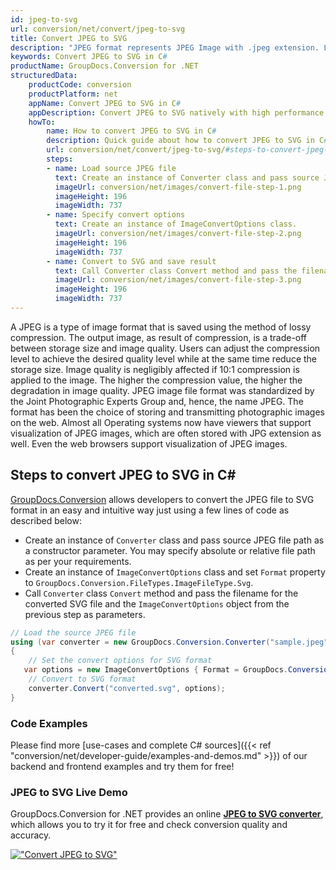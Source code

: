 ```yaml
---
id: jpeg-to-svg
url: conversion/net/convert/jpeg-to-svg
title: Convert JPEG to SVG
description: "JPEG format represents JPEG Image with .jpeg extension. Learn how to convert JPEG to SVG file programmatically in C# language using GroupDocs.Conversion for .NET library."
keywords: Convert JPEG to SVG in C#
productName: GroupDocs.Conversion for .NET
structuredData:
    productCode: conversion
    productPlatform: net
    appName: Convert JPEG to SVG in C#
    appDescription: Convert JPEG to SVG natively with high performance using C# language and server side GroupDocs.Conversion for .NET APIs, without the use of any software like Microsoft or Open Office.
    howTo:
        name: How to convert JPEG to SVG in C# 
        description: Quick guide about how to convert JPEG to SVG in C# with high performance and accuracy.
        url: conversion/net/convert/jpeg-to-svg/#steps-to-convert-jpeg-to-svg-in-c
        steps:
        - name: Load source JPEG file 
          text: Create an instance of Converter class and pass source JPEG file path as a constructor parameter. You may specify absolute or relative file path as per your requirements. 
          imageUrl: conversion/net/images/convert-file-step-1.png
          imageHeight: 196
          imageWidth: 737
        - name: Specify convert options 
          text: Create an instance of ImageConvertOptions class.
          imageUrl: conversion/net/images/convert-file-step-2.png
          imageHeight: 196
          imageWidth: 737
        - name: Convert to SVG and save result 
          text: Call Converter class Convert method and pass the filename for the converted HTML file and the ImageConvertOptions object from the previous step as parameters.
          imageUrl: conversion/net/images/convert-file-step-3.png
          imageHeight: 196
          imageWidth: 737
---
```


A JPEG is a type of image format that is saved using the method of lossy compression. The output image, as result of compression, is a trade-off between storage size and image quality. Users can adjust the compression level to achieve the desired quality level while at the same time reduce the storage size. Image quality is negligibly affected if 10:1 compression is applied to the image.  The higher the compression value, the higher the degradation in image quality. JPEG image file format was standardized by the Joint Photographic Experts Group and, hence, the name JPEG. The format has been the choice of storing and transmitting photographic images on the web. Almost all Operating systems now have viewers that support visualization of JPEG images, which are often stored with JPG extension as well. Even the web browsers support visualization of JPEG images.

## Steps to convert JPEG to SVG in C#

[GroupDocs.Conversion](https://products.groupdocs.com/conversion/net) allows developers to convert the JPEG file to SVG format in an easy and intuitive way just using a few lines of code as described below:

* Create an instance of `Converter` class and pass source JPEG file path as a constructor parameter. You may specify absolute or relative file path as per your requirements. 
* Create an instance of `ImageConvertOptions` class and set `Format` property to `GroupDocs.Conversion.FileTypes.ImageFileType.Svg`.
* Call `Converter` class `Convert` method and pass the filename for the converted SVG file and the `ImageConvertOptions` object from the previous step as parameters.

```csharp
// Load the source JPEG file
using (var converter = new GroupDocs.Conversion.Converter("sample.jpeg"))
{
    // Set the convert options for SVG format
   var options = new ImageConvertOptions { Format = GroupDocs.Conversion.FileTypes.ImageFileType.Svg };
    // Convert to SVG format
    converter.Convert("converted.svg", options);
}
```

### Code Examples

Please find more [use-cases and complete C# sources]({{< ref "conversion/net/developer-guide/examples-and-demos.md" >}}) of our backend and frontend examples and try them for free!

### JPEG to SVG Live Demo

GroupDocs.Conversion for .NET provides an online [**JPEG to SVG converter**](https://products.groupdocs.app/conversion/jpeg-to-svg), which allows you to try it for free and check conversion quality and accuracy.

[!["Convert JPEG to SVG"](conversion/net/images/convert-to-svg/convert-jpeg-to-svg.png)](https://products.groupdocs.app/conversion/jpeg-to-svg)